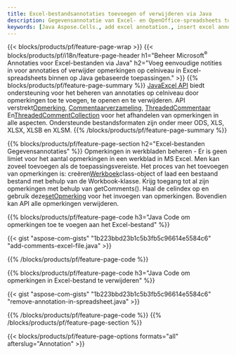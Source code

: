 ```yaml
---
title: Excel-bestandsannotaties toevoegen of verwijderen via Java
description: Gegevensannotatie van Excel- en OpenOffice-spreadsheets toevoegen of verwijderen met de Java-bibliotheek.
keywords: [Java Aspose.Cells., add excel annotation., insert excel annotation., access excel annotation., remove excel annotation., delete excel annotation., add annotation in excel., insert annotation in excel., access annotation in excel., remove annotation in excel., delete annotation in excel]
---
```

{{< blocks/products/pf/feature-page-wrap >}}
{{< blocks/products/pf/i18n/feature-page-header h1="Beheer Microsoft<sup>&reg;</sup> Annotaties voor Excel-bestanden via Java" h2="Voeg eenvoudige notities in voor annotaties of verwijder opmerkingen op celniveau in Excel-spreadsheets binnen op Java gebaseerde toepassingen." >}}
{{% blocks/products/pf/feature-page-summary %}}
[JavaExcel API](/cells/nl/java/) biedt ondersteuning voor het beheren van annotaties op celniveau door opmerkingen toe te voegen, te openen en te verwijderen. API verstrekt[Opmerking](https://reference.aspose.com/cells/java/com.aspose.cells/Comment), [Commentaarverzameling](https://reference.aspose.com/cells/java/com.aspose.cells/CommentCollection), [ThreadedCommentaar](https://reference.aspose.com/cells/java/com.aspose.cells/ThreadedComment) En[ThreadedCommentCollection](https://reference.aspose.com/cells/java/com.aspose.cells/ThreadedCommentCollection) voor het afhandelen van opmerkingen in alle aspecten.
Ondersteunde bestandsformaten zijn onder meer ODS, XLS, XLSX, XLSB en XLSM.
{{% /blocks/products/pf/feature-page-summary %}}

{{% blocks/products/pf/feature-page-section h2="Excel-bestanden Gegevensannotaties" %}}
 Opmerkingen in werkbladen beheren - Er is geen limiet voor het aantal opmerkingen in een werkblad in MS Excel. Men kan zoveel toevoegen als de toepassingsvereiste. Het proces van het toevoegen van opmerkingen is: creëren[Werkboek](https://reference.aspose.com/cells/java/com.aspose.cells/Workbook)class-object of laad een bestaand bestand met behulp van de Workbook-klasse. Krijg toegang tot al zijn opmerkingen met behulp van getComments(). Haal de celindex op en gebruik deze[setOpmerking](https://reference.aspose.com/cells/java/com.aspose.cells/comment#Note) voor het invoegen van opmerkingen. Bovendien kan API alle opmerkingen verwijderen.

{{% blocks/products/pf/feature-page-code h3="Java Code om opmerkingen toe te voegen aan het Excel-bestand" %}}

{{< gist "aspose-com-gists" "1b223bbd23b1c5b3fb5c96614e5584c6" "add-comments-excel-file.java" >}}

{{% /blocks/products/pf/feature-page-code %}}

{{% blocks/products/pf/feature-page-code h3="Java Code om opmerkingen in Excel-bestand te verwijderen" %}}

{{< gist "aspose-com-gists" "1b223bbd23b1c5b3fb5c96614e5584c6" "remove-annotation-in-spreadsheet.java" >}}

{{% /blocks/products/pf/feature-page-code %}}
{{% /blocks/products/pf/feature-page-section %}}

{{< blocks/products/pf/feature-page-options formats="all" afterslug="Annotation" >}}
